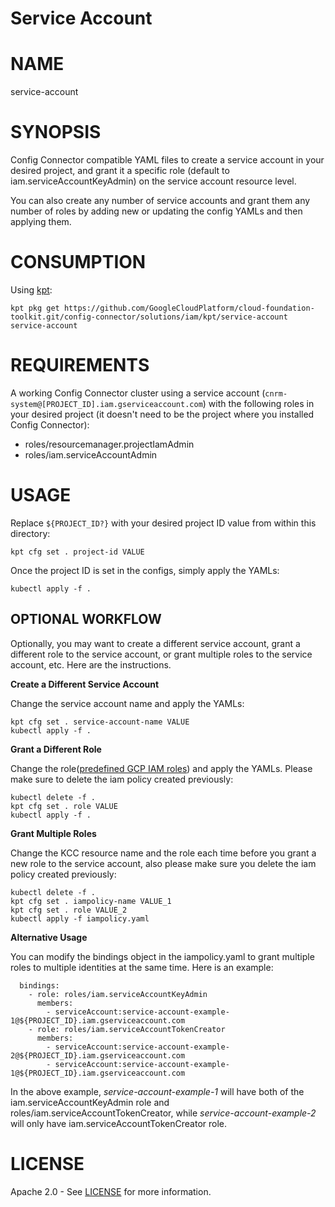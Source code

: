 Service Account
==================================================

# NAME

  service-account

# SYNOPSIS

  Config Connector compatible YAML files to create a service account in your desired project, and grant it a specific role (default to iam.serviceAccountKeyAdmin) on the service account resource level.

  You can also create any number of service accounts and grant them any number of roles by adding new or updating the config YAMLs and then applying them.

# CONSUMPTION

  Using [kpt](https://googlecontainertools.github.io/kpt/):

  ```
  kpt pkg get https://github.com/GoogleCloudPlatform/cloud-foundation-toolkit.git/config-connector/solutions/iam/kpt/service-account service-account
  ```

# REQUIREMENTS

  A working Config Connector cluster using a service account
  (`cnrm-system@[PROJECT_ID].iam.gserviceaccount.com`) with the following
  roles in your desired project (it doesn't need to be the project where you
  installed Config Connector):

  - roles/resourcemanager.projectIamAdmin
  - roles/iam.serviceAccountAdmin

# USAGE

  Replace `${PROJECT_ID?}` with your desired project ID value from
  within this directory:

  ```
  kpt cfg set . project-id VALUE
  ```

  Once the project ID is set in the configs, simply apply the YAMLs:

  ```
  kubectl apply -f .
  ```

## OPTIONAL WORKFLOW

  Optionally, you may want to create a different service account, grant a
  different role to the service account, or grant multiple roles to the
  service account, etc. Here are the instructions.

**Create a Different Service Account**

  Change the service account name and apply the YAMLs:

  ```
  kpt cfg set . service-account-name VALUE
  kubectl apply -f .
  ```

**Grant a Different Role**

  Change the role([predefined GCP IAM roles](https://cloud.google.com/iam/docs/understanding-roles#predefined_roles)) and apply the YAMLs. Please make sure to delete the iam policy created previously:

  ```
  kubectl delete -f .
  kpt cfg set . role VALUE
  kubectl apply -f .
  ```

**Grant Multiple Roles**

  Change the KCC resource name and the role each time before you grant a new
  role to the service account, also please make sure you delete the iam policy created previously:

  ```
  kubectl delete -f .
  kpt cfg set . iampolicy-name VALUE_1
  kpt cfg set . role VALUE_2
  kubectl apply -f iampolicy.yaml
  ```
**Alternative Usage**

You can modify the bindings object in the iampolicy.yaml to grant multiple roles to multiple identities at the same time. Here is an example:

```
  bindings:
    - role: roles/iam.serviceAccountKeyAdmin
      members:
        - serviceAccount:service-account-example-1@${PROJECT_ID}.iam.gserviceaccount.com
    - role: roles/iam.serviceAccountTokenCreator
      members:
        - serviceAccount:service-account-example-2@${PROJECT_ID}.iam.gserviceaccount.com
        - serviceAccount:service-account-example-1@${PROJECT_ID}.iam.gserviceaccount.com
```
In the above example, _service-account-example-1_ will have both of the iam.serviceAccountKeyAdmin role and roles/iam.serviceAccountTokenCreator, while _service-account-example-2_ will only have iam.serviceAccountTokenCreator role.


# LICENSE

  Apache 2.0 - See [LICENSE](/LICENSE) for more information.
